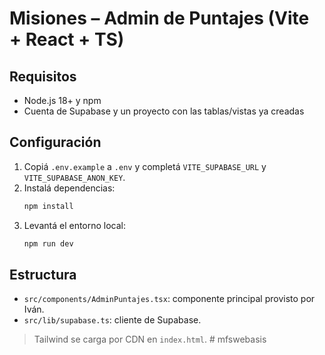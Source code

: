 # Misiones – Admin de Puntajes (Vite + React + TS)

## Requisitos
- Node.js 18+ y npm
- Cuenta de Supabase y un proyecto con las tablas/vistas ya creadas

## Configuración
1. Copiá `.env.example` a `.env` y completá `VITE_SUPABASE_URL` y `VITE_SUPABASE_ANON_KEY`.
2. Instalá dependencias:
   ```bash
   npm install
   ```
3. Levantá el entorno local:
   ```bash
   npm run dev
   ```

## Estructura
- `src/components/AdminPuntajes.tsx`: componente principal provisto por Iván.
- `src/lib/supabase.ts`: cliente de Supabase.

> Tailwind se carga por CDN en `index.html`.
#   m f s w e b a s i s  
    
 